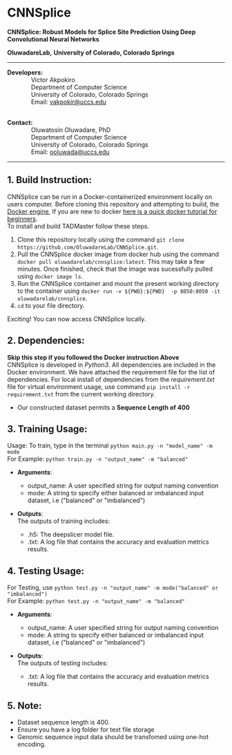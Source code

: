 # CNNSplice
**CNNSplice: Robust Models for Splice Site Prediction Using Deep Convolutional Neural Networks**


**OluwadareLab,**
**University of Colorado, Colorado Springs**

----------------------------------------------------------------------
**Developers:** <br />
		 &nbsp;&nbsp;&nbsp;&nbsp;&nbsp;&nbsp;&nbsp;&nbsp;&nbsp;&nbsp;&nbsp;&nbsp;&nbsp;&nbsp;Victor Akpokiro<br />
		 &nbsp;&nbsp;&nbsp;&nbsp;&nbsp;&nbsp;&nbsp;&nbsp;&nbsp;&nbsp;&nbsp;&nbsp;&nbsp;&nbsp;Department of Computer Science <br />
		 &nbsp;&nbsp;&nbsp;&nbsp;&nbsp;&nbsp;&nbsp;&nbsp;&nbsp;&nbsp;&nbsp;&nbsp;&nbsp;&nbsp;University of Colorado, Colorado Springs <br />
		 &nbsp;&nbsp;&nbsp;&nbsp;&nbsp;&nbsp;&nbsp;&nbsp;&nbsp;&nbsp;&nbsp;&nbsp;&nbsp;&nbsp;Email: vakpokir@uccs.edu <br /><br />

**Contact:** <br />
		 &nbsp;&nbsp;&nbsp;&nbsp;&nbsp;&nbsp;&nbsp;&nbsp;&nbsp;&nbsp;&nbsp;&nbsp;&nbsp;&nbsp;Oluwatosin Oluwadare, PhD <br />
		 &nbsp;&nbsp;&nbsp;&nbsp;&nbsp;&nbsp;&nbsp;&nbsp;&nbsp;&nbsp;&nbsp;&nbsp;&nbsp;&nbsp;Department of Computer Science <br />
		 &nbsp;&nbsp;&nbsp;&nbsp;&nbsp;&nbsp;&nbsp;&nbsp;&nbsp;&nbsp;&nbsp;&nbsp;&nbsp;&nbsp;University of Colorado, Colorado Springs <br />
		 &nbsp;&nbsp;&nbsp;&nbsp;&nbsp;&nbsp;&nbsp;&nbsp;&nbsp;&nbsp;&nbsp;&nbsp;&nbsp;&nbsp;Email: ooluwada@uccs.edu 
    
--------------------------------------------------------------------	

**1.	Build Instruction:**
-----------------------------------------------------------	

CNNSplice can be run in a Docker-containerized environment locally on users computer. Before cloning this repository and attempting to build, the [Docker engine](https://docs.docker.com/engine/install/), If you are new to docker [here is a quick docker tutorial for beginners](https://docker-curriculum.com/). <br> 
To install and build TADMaster follow these steps.

1. Clone this repository locally using the command `git clone https://github.com/OluwadareLab/CNNSplice.git`.
2. Pull the CNNSplice docker image from docker hub using the command `docker pull oluwadarelab/cnnsplice:latest`. This may take a few minutes. Once finished, check that the image was sucessfully pulled using `docker image ls`.
3. Run the CNNSplice container and mount the present working directory to the container using `docker run -v ${PWD}:${PWD}  -p 8050:8050 -it oluwadarelab/cnnsplice`.
4. `cd` to your file directory.

Exciting! You can now access CNNSplice locally.


**2.	Dependencies:**
-----------------------------------------------------------
**Skip this step if you followed the Docker instruction Above** <br> 
CNNSplice is developed in <i>Python3</i>. All dependencies are included in the Docker environment. We have attached the requirement file for the list of dependencies. For local install of dependencies from the <i>requirement.txt</i> file for virtual environment usage, use command `pip install -r requirement.txt` from the current working directory.
* Our constructed dataset permits a **Sequence Length of 400**


**3.	Training Usage:**
----------------------------------------------------------- 
Usage: To train, type in the terminal `python main.py -n "model_name" -m mode ` <br />
For Example: `python train.py -n "output_name" -m "balanced" ` <br />
* **Arguments**: <br />	
	* output_name: A user specified string for output naming convention <br />
	* mode: A string to specify either balanced or imbalanced input dataset, i.e ("balanced" or "imbalanced")<br />

* **Outputs**: <br />
The outputs of training includes: <br />
	* .h5: The deepslicer model file.
	* .txt: A log file that contains the accuracy and evaluation metrics results.	
                          		
                           
**4.	Testing Usage:**
-----------------------------------------------------------
For Testing, use `python test.py -n "output_name" -m mode("balanced" or "imbalanced") ` <br />
For Example: `python test.py -n "output_name" -m "balanced" ` <br />
* **Arguments**: <br />	
	* output_name: A user specified string for output naming convention <br />
	* mode: A string to specify either balanced or imbalanced input dataset, i.e ("balanced" or "imbalanced")<br />

* **Outputs**: <br />
The outputs of testing includes: <br />
	* .txt: A log file that contains the accuracy and evaluation metrics results.


**5.	Note:**
-----------------------------------------------------------
* Dataset sequence length is 400.
* Ensure you have a log folder for text file storage
* Genomic sequence input data should be transfomed using one-hot encoding.

